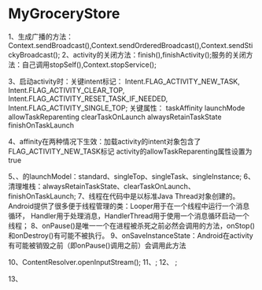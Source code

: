 # MyGroceryStore


1、生成广播的方法：Context.sendBroadcast(),Context.sendOrderedBroadcast(),Context.sendStickyBroadcast();
2、activity的关闭方法：finish(),finishActivity();服务的关闭方法：自己调用stopSelf(),Context.stopService();

3、启动activity时：关键intent标记：   Intent.FLAG_ACTIVITY_NEW_TASK,
                                    Intent.FLAG_ACTIVITY_CLEAR_TOP,
                                    Intent.FLAG_ACTIVITY_RESET_TASK_IF_NEEDED,
                                    Intent.FLAG_ACTIVITY_SINGLE_TOP;
                  关键<activity>属性：
                                  taskAffinity
                                  launchMode
                                  allowTaskReparenting
                                  clearTaskOnLaunch
                                  alwaysRetainTaskState
                                  finishOnTaskLaunch

4、affinity在两种情况下生效：加载activity的intent对象包含了FLAG_ACTIVITY_NEW_TASK标记
                            activity的allowTaskReparenting属性设置为true

5、、<activity>的launchModel：standard、singleTop、singleTask、singleInstance;
6、清理堆栈：alwaysRetainTaskState、clearTaskOnLaunch、finishOnTaskLaunch;
7、线程在代码中是以标准Java Thread对象创建的。
    Android提供了很多便于线程管理的类：Looper用于在一个线程中运行一个消息循环，
    Handler用于处理消息，HandlerThread用于使用一个消息循环启动一个线程；
8、onPause()是唯一一个在进程被杀死之前必然会调用的方法，onStop()和onDestroy()有可能不被执行。
9、onSaveInstanceState：Android在activity有可能被销毁之前（即onPause()调用之前）会调用此方法

10、ContentResolver.openInputStream();
11、<activity-alias>;
12、 <grant-uri-permission />;

13、<action>  <activity>
    <activity-alias>  <application>
    <category>  <data>  <grant-uri-permission>
    <instrumentation>  <intent-filter>
    <manifest>  <meta-data>
    <permission>  <permission-group>    <permission-tree>
    <provider>    <receiver>  <service>  <uses-configuration>
    <uses-library>  <uses-permission>  <uses-sdk>